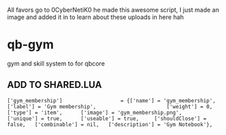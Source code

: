 All favors go to 0CyberNetiK0 he made this awesome script, I just made an image and added it in to learn about these uploads in here hah

# qb-gym
 gym and skill system to for qbcore

## ADD TO SHARED.LUA
```
['gym_membership'] 					 = {['name'] = 'gym_membership', 			 	  	  	['label'] = 'Gym membership', 						['weight'] = 0, 		['type'] = 'item', 		['image'] = 'gym_membership.png', 				['unique'] = true, 		['useable'] = true, 	['shouldClose'] = false,   ['combinable'] = nil,   ['description'] = 'Gym Notebook'},
```
